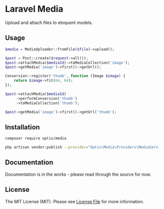 # Laravel Media

Upload and attach files to eloquent models.

## Usage

```php
$media = MediaUploader::fromFile($file)->upload();
```

```php
$post = Post::create($request->all());
$post->attachMedia($mediaId)->toMediaCollection('image');
$post->getMedia('image')->first()->getUrl();
```

```php
Conversion::register('thumb', function (Image $image) {
    return $image->fit(64, 64);
});
```

```php
$post->attachMedia($mediaId)
     ->performConversion('thumb')
     ->toMediaCollection('thumb');

$post->getMedia('image')->first()->getUrl('thumb');
```

## Installation

```bash
composer require optix/media
```

```bash
php artisan vendor:publish --provider="Optix\Media\Providers\MediaServiceProvider"
```

## Documentation

Documentation is in the works - please read through the source for now.

## License

The MIT License (MIT). Please see [License File](LICENSE.md) for more information.
